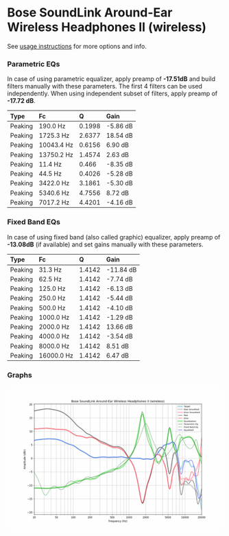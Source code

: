 # Bose SoundLink Around-Ear Wireless Headphones II (wireless)
See [usage instructions](https://github.com/jaakkopasanen/AutoEq#usage) for more options and info.

### Parametric EQs
In case of using parametric equalizer, apply preamp of **-17.51dB** and build filters manually
with these parameters. The first 4 filters can be used independently.
When using independent subset of filters, apply preamp of **-17.72 dB**.

| Type    | Fc         |      Q | Gain     |
|:--------|:-----------|:-------|:---------|
| Peaking | 190.0 Hz   | 0.1998 | -5.86 dB |
| Peaking | 1725.3 Hz  | 2.6377 | 18.54 dB |
| Peaking | 10043.4 Hz | 0.6156 | 6.90 dB  |
| Peaking | 13750.2 Hz | 1.4574 | 2.63 dB  |
| Peaking | 11.4 Hz    | 0.466  | -8.35 dB |
| Peaking | 44.5 Hz    | 0.4026 | -5.28 dB |
| Peaking | 3422.0 Hz  | 3.1861 | -5.30 dB |
| Peaking | 5340.6 Hz  | 4.7556 | 8.72 dB  |
| Peaking | 7017.2 Hz  | 4.4201 | -4.16 dB |

### Fixed Band EQs
In case of using fixed band (also called graphic) equalizer, apply preamp of **-13.08dB**
(if available) and set gains manually with these parameters.

| Type    | Fc         |      Q | Gain      |
|:--------|:-----------|:-------|:----------|
| Peaking | 31.3 Hz    | 1.4142 | -11.84 dB |
| Peaking | 62.5 Hz    | 1.4142 | -7.74 dB  |
| Peaking | 125.0 Hz   | 1.4142 | -6.13 dB  |
| Peaking | 250.0 Hz   | 1.4142 | -5.44 dB  |
| Peaking | 500.0 Hz   | 1.4142 | -4.10 dB  |
| Peaking | 1000.0 Hz  | 1.4142 | -1.29 dB  |
| Peaking | 2000.0 Hz  | 1.4142 | 13.66 dB  |
| Peaking | 4000.0 Hz  | 1.4142 | -3.54 dB  |
| Peaking | 8000.0 Hz  | 1.4142 | 8.51 dB   |
| Peaking | 16000.0 Hz | 1.4142 | 6.47 dB   |

### Graphs
![](./Bose%20SoundLink%20Around-Ear%20Wireless%20Headphones%20II%20(wireless).png)